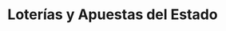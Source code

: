 ---
title: "Loterías y Apuestas del Estado"
url: /la-linea-de-la-concepcion/loterias-y-apuestas-del-estado-calle-duque-de-tetuan/
shop: lotería
---